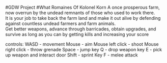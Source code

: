 #GDW Project
#What Romaines Of Kolonel Korn
A once prosperous farm, now overrun by the undead remnants of those who used to work there.  
It is your job to take back the farm land and make it out alive by defending against countless undead farmers and farm animals.  
Get better weapons, advance through barricades, obtain upgrades, and survive as long as you can by getting kills and increasing your score

controls:
WASD - movement
Mouse - aim
Mouse left click - shoot
Mouse right click - throw grenade
Space - jump
key Q - drop weapon
key E - pick up weapon and interact door
Shift - sprint
Key F - melee attack
